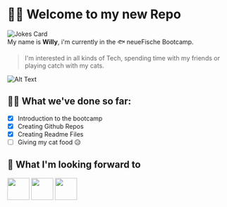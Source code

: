# 👋🏼 Welcome to my new Repo
![Jokes Card](https://readme-jokes.vercel.app/api?hideBorder)
\
My name is **Willy**, i'm currently in the 🐟 neueFische Bootcamp. 
> I'm interested in all kinds of Tech, spending time with my friends or playing catch with my cats. 

![Alt Text](/giphy-downsized-large.gif)

## ✍🏻 What we've done so far:
- [x] Introduction to the bootcamp
- [x] Creating Github Repos
- [x] Creating Readme Files
- [ ] Giving my cat food 😥

## 👀 What I'm looking forward to
<img src="https://cdn.jsdelivr.net/gh/devicons/devicon/icons/javascript/javascript-plain.svg" width="50px"/> <img src="https://cdn.jsdelivr.net/gh/devicons/devicon/icons/react/react-original.svg" width="50px"/> <img src="https://cdn.jsdelivr.net/gh/devicons/devicon/icons/git/git-original-wordmark.svg" width="50px"/>

                          
          
